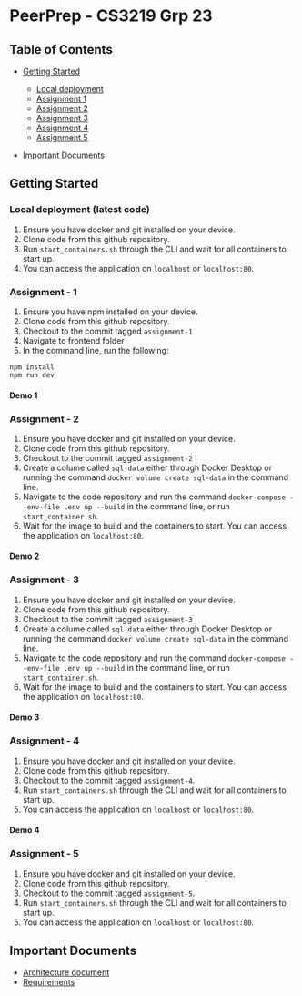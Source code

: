 # PeerPrep - CS3219 Grp 23

## Table of Contents

- [Getting Started](/README.md#getting-started)
  - [Local deployment](/README.md#local-deployment-latest-code)
  - [Assignment 1](/README.md#assignment---1)
  - [Assignment 2](/README.md#assignment---2)
  - [Assignment 3](/README.md#assignment---3)
  - [Assignment 4](/README.md#assignment---4)
  - [Assignment 5](/README.md#assignment---5)

- [Important Documents](/README.md#important-documents)

## Getting Started

### Local deployment (latest code)

1. Ensure you have docker and git installed on your device.
2. Clone code from this github repository.
3. Run `start_containers.sh` through the CLI and wait for all containers to start up.
4. You can access the application on `localhost` or `localhost:80`.

### Assignment - 1

1. Ensure you have npm installed on your device.
2. Clone code from this github repository.
3. Checkout to the commit tagged `assignment-1`
4. Navigate to frontend folder
5. In the command line, run the following:

```
npm install
npm run dev
```

#### Demo 1

### Assignment - 2

1. Ensure you have docker and git installed on your device.
2. Clone code from this github repository.
3. Checkout to the commit tagged `assignment-2`
4. Create a colume called `sql-data` either through Docker Desktop or running the command `docker volume create sql-data` in the command line.
5. Navigate to the code repository and run the command `docker-compose --env-file .env up --build` in the command line, or run `start_container.sh`.
6. Wait for the image to build and the containers to start. You can access the application on `localhost:80`.

#### Demo 2

### Assignment - 3

1. Ensure you have docker and git installed on your device.
2. Clone code from this github repository.
3. Checkout to the commit tagged `assignment-3`
4. Create a colume called `sql-data` either through Docker Desktop or running the command `docker volume create sql-data` in the command line.
5. Navigate to the code repository and run the command `docker-compose --env-file .env up --build` in the command line, or run `start_container.sh`.
6. Wait for the image to build and the containers to start. You can access the application on `localhost:80`.

#### Demo 3

### Assignment - 4

1. Ensure you have docker and git installed on your device.
2. Clone code from this github repository.
3. Checkout to the commit tagged `assignment-4`.
3. Run `start_containers.sh` through the CLI and wait for all containers to start up.
4. You can access the application on `localhost` or `localhost:80`.

#### Demo 4

### Assignment - 5

1. Ensure you have docker and git installed on your device.
2. Clone code from this github repository.
3. Checkout to the commit tagged `assignment-5`.
3. Run `start_containers.sh` through the CLI and wait for all containers to start up.
4. You can access the application on `localhost` or `localhost:80`.

## Important Documents

- [Architecture document](/docs/Architecture%20document.md)
- [Requirements](/docs/Requirements.xlsx)
